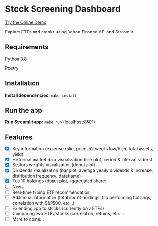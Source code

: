 # Stock Screening Dashboard

[Try the Online Demo](https://fdebrain-stock-screening-dashboard-app-a4ncj7.streamlitapp.com/)

Explore ETFs and stocks using Yahoo Finance API and Streamlit.

## Requirements

Python 3.8

Poetry

## Installation

**Install dependencies:** `make install`

## Run the app

**Run Streamlit app:** `make run` (localhost:8501)

## Features

- [x] Key information (expense ratio, price, 52 weeks low/high, total assets, yield)
- [x] Historical market data visualization (line plot, period & interval sliders)
- [x] Sectors weights visualization (donut plot)
- [x] Dividends visualization (bar plot, average yearly dividends & increase, distribution frequency, dataframe)
- [x] Top 10 holdings (donut plot, aggregated share)
- [ ] News
- [ ] Real-time typing ETF recommendation
- [ ] Additional information (total nbr of holdings, top performing holdings, correlation with S&P500, etc...)
- [ ] Extending app to stocks (currently only ETFs)
- [ ] Comparing two ETFs/stocks (correlation, returns, etc...)
- [ ] More to come...
